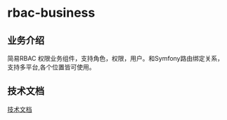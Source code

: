 # rbac-business

## 业务介绍

简易RBAC 权限业务组件，支持角色，权限，用户。和Symfony路由绑定关系，支持多平台,各个位置皆可使用。

## 技术文档

[技术文档](https://phpzlc.com/doc/module/RBAC-business)
